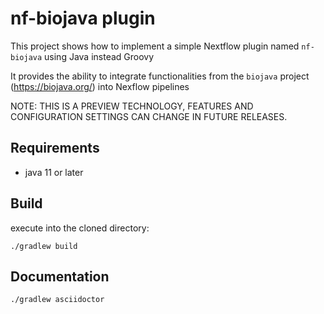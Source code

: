 # nf-biojava plugin 
 
This project shows how to implement a simple Nextflow plugin named `nf-biojava` using Java instead Groovy

It provides the ability to integrate functionalities from the `biojava` project (https://biojava.org/) into
Nexflow pipelines

NOTE: THIS IS A PREVIEW TECHNOLOGY, FEATURES AND CONFIGURATION SETTINGS CAN CHANGE IN FUTURE RELEASES.

## Requirements

- java 11 or later

## Build

execute into the cloned directory:

```
./gradlew build
```

## Documentation

```
./gradlew asciidoctor
```


